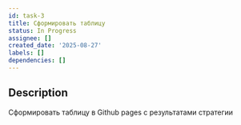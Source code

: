 ```yaml
---
id: task-3
title: Сформировать таблицу
status: In Progress
assignee: []
created_date: '2025-08-27'
labels: []
dependencies: []
---
```


## Description

Сформировать таблицу в Github pages с результатами стратегии
